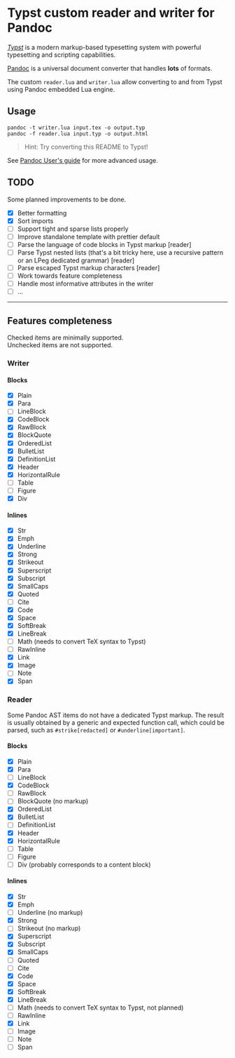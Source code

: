 # Typst custom reader and writer for Pandoc

[_Typst_](https://typst.app) is a modern markup-based typesetting system with powerful typesetting and scripting capabilities.

[Pandoc](https://pandoc.org) is a universal document converter that handles **lots** of formats.

The custom `reader.lua` and `writer.lua` allow converting to and from Typst using Pandoc embedded Lua engine.

## Usage

```terminal
pandoc -t writer.lua input.tex -o output.typ
pandoc -f reader.lua input.typ -o output.html
```

> Hint:
> Try converting this README to Typst!

See [Pandoc User's guide](https://pandoc.org/MANUAL.html) for more advanced usage.

## TODO

Some planned improvements to be done.

- [X] Better formatting
- [X] Sort imports
- [ ] Support tight and sparse lists properly
- [ ] Improve standalone template with prettier default
- [ ] Parse the language of code blocks in Typst markup \[reader\]
- [ ] Parse Typst nested lists (that's a bit tricky here, use a recursive pattern or an LPeg dedicated grammar) \[reader\]
- [ ] Parse escaped Typst markup characters \[reader\]
- [ ] Work towards feature completeness
- [ ] Handle most informative attributes in the writer
- [ ] …

---

## Features completeness

Checked items are minimally supported.  
Unchecked items are not supported.

### Writer

#### Blocks

- [X] Plain
- [X] Para
- [ ] LineBlock
- [X] CodeBlock
- [X] RawBlock
- [X] BlockQuote
- [X] OrderedList
- [X] BulletList
- [X] DefinitionList
- [X] Header
- [X] HorizontalRule
- [ ] Table
- [ ] Figure
- [X] Div

#### Inlines

- [X] Str
- [X] Emph
- [X] Underline
- [X] Strong
- [X] Strikeout
- [X] Superscript
- [X] Subscript
- [X] SmallCaps
- [X] Quoted
- [ ] Cite
- [X] Code
- [X] Space
- [X] SoftBreak
- [X] LineBreak
- [ ] Math (needs to convert TeX syntax to Typst)
- [ ] RawInline
- [X] Link
- [X] Image
- [ ] Note
- [X] Span

### Reader

Some Pandoc AST items do not have a dedicated Typst markup.
The result is usually obtained by a generic and expected function call, which could be parsed, such as `#strike[redacted]` or `#underline[important]`.

#### Blocks

- [X] Plain
- [X] Para
- [ ] LineBlock
- [X] CodeBlock
- [ ] RawBlock
- [ ] BlockQuote (no markup)
- [X] OrderedList
- [X] BulletList
- [ ] DefinitionList
- [X] Header
- [X] HorizontalRule
- [ ] Table
- [ ] Figure
- [ ] Div (probably corresponds to a content block)

#### Inlines

- [X] Str
- [X] Emph
- [ ] Underline (no markup)
- [X] Strong
- [ ] Strikeout (no markup)
- [X] Superscript
- [X] Subscript
- [X] SmallCaps
- [ ] Quoted
- [ ] Cite
- [X] Code
- [X] Space
- [X] SoftBreak
- [X] LineBreak
- [ ] Math (needs to convert TeX syntax to Typst, not planned)
- [ ] RawInline
- [X] Link
- [ ] Image
- [ ] Note
- [ ] Span
